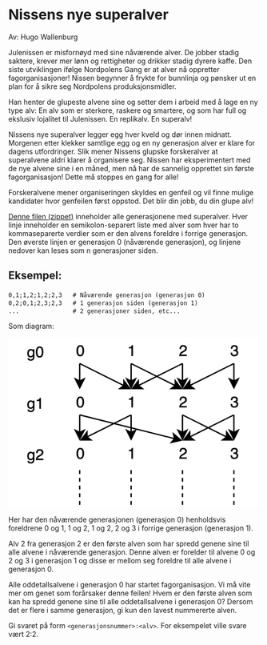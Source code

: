 # Nissens nye superalver

Av: Hugo Wallenburg

Julenissen er misfornøyd med sine nåværende alver. De jobber stadig saktere, krever mer lønn og rettigheter og drikker stadig dyrere kaffe. Den siste utviklingen ifølge Nordpolens Gang er at alver nå oppretter fagorganisasjoner! Nissen begynner å frykte for bunnlinja og pønsker ut en plan for å sikre seg Nordpolens produksjonsmidler.

Han henter de glupeste alvene sine og setter dem i arbeid med å lage en ny type alv: En alv som er sterkere, raskere og smartere, og som har full og ekslusiv lojalitet til Julenissen. En replikalv. En superalv!

Nissens nye superalver legger egg hver kveld og dør innen midnatt. Morgenen etter klekker samtlige egg og en ny generasjon alver er klare for dagens utfordringer. Slik mener Nissens glupske forskeralver at superalvene aldri klarer å organisere seg. Nissen har eksperimentert med de nye alvene sine i en måned, men nå har de sannelig opprettet sin første fagorganisasjon! Dette må stoppes en gang for alle!

Forskeralvene mener organiseringen skyldes en genfeil og vil finne mulige kandidater hvor genfeilen først oppstod. Det blir din jobb, du din glupe alv!

[Denne filen (zippet)](./generations.txt.zip) inneholder alle generasjonene med superalver. Hver linje inneholder en semikolon-separert liste med alver som hver har to kommaseparerte verdier som er den alvens foreldre i forrige generasjon. Den øverste linjen er generasjon 0 (nåværende generasjon), og linjene nedover kan leses som n generasjoner siden.

## Eksempel:

```
0,1;1,2;1,2;2,3   # Nåværende generasjon (generasjon 0)
0,2;0,1;2,3;2,3   # 1 generasjon siden (generasjon 1)
...               # 2 generasjoner siden, etc...
```

Som diagram:

![eksempel.png](./eksempel.png)

Her har den nåværende generasjonen (generasjon 0) henholdsvis foreldrene 0 og 1, 1 og 2, 1 og 2, 2 og 3 i forrige generasjon (generasjon 1).

Alv 2 fra generasjon 2 er den første alven som har spredd genene sine til alle alvene i nåværende generasjon. Denne alven er forelder til alvene 0 og 2 og 3 i generasjon 1 og disse er mellom seg foreldre til alle alvene i generasjon 0.

Alle oddetallsalvene i generasjon 0 har startet fagorganisasjon. Vi må vite mer om genet som forårsaker denne feilen! Hvem er den første alven som kan ha spredd genene sine til alle oddetallsalvene i generasjon 0? Dersom det er flere i samme generasjon, gi kun den lavest nummererte alven.

Gi svaret på form `<generasjonsnummer>:<alv>`. For eksempelet ville svare vært 2:2.
